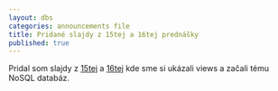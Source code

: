 ```yaml
---
layout: dbs
categories: announcements file
title: Pridané slajdy z 15tej a 16tej prednášky
published: true
---
```

Pridal som slajdy z [15tej](/lectures/#views) a [16tej](/lectures/#nosql)  kde sme si ukázali views a začali tému NoSQL databáz.
